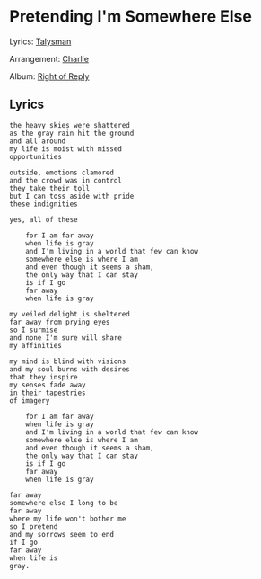 # Pretending I'm Somewhere Else

Lyrics: [Talysman](/talysman)

Arrangement: [Charlie](/charlie)

Album: [Right of Reply](/right-of-reply)

## Lyrics
    the heavy skies were shattered 
    as the gray rain hit the ground 
    and all around 
    my life is moist with missed 
    opportunities 

    outside, emotions clamored 
    and the crowd was in control 
    they take their toll 
    but I can toss aside with pride 
    these indignities 

    yes, all of these 

        for I am far away 
        when life is gray 
        and I'm living in a world that few can know 
        somewhere else is where I am 
        and even though it seems a sham, 
        the only way that I can stay 
        is if I go 
        far away 
        when life is gray 

    my veiled delight is sheltered 
    far away from prying eyes 
    so I surmise 
    and none I'm sure will share 
    my affinities 

    my mind is blind with visions 
    and my soul burns with desires 
    that they inspire 
    my senses fade away 
    in their tapestries 
    of imagery 

        for I am far away 
        when life is gray 
        and I'm living in a world that few can know 
        somewhere else is where I am 
        and even though it seems a sham, 
        the only way that I can stay 
        is if I go 
        far away 
        when life is gray 

    far away 
    somewhere else I long to be 
    far away 
    where my life won't bother me 
    so I pretend 
    and my sorrows seem to end 
    if I go 
    far away 
    when life is 
    gray. 

